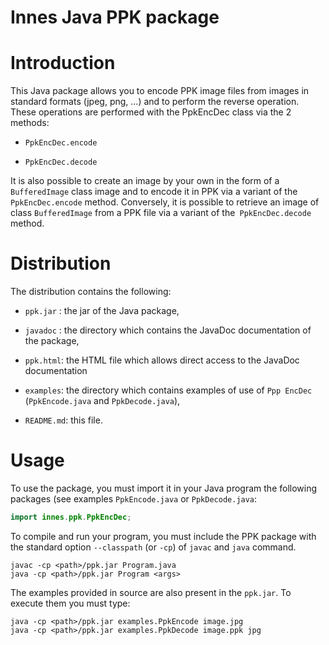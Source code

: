 # Innes Java PPK package

# Introduction

This Java package allows you to encode PPK image files from images in standard formats (jpeg, png, ...) and to perform the reverse operation.
These operations are performed with the PpkEncDec class via the 2 methods:

+ `PpkEncDec.encode`

+ `PpkEncDec.decode`

It is also possible to create an image by your own in the form of a `BufferedImage` class image and to encode it in PPK via a variant of the `PpkEncDec.encode` method. Conversely, it is possible to retrieve an image of class `BufferedImage` from a PPK file via a variant of the` PpkEncDec.decode` method.

# Distribution

The distribution contains the following:

+ `ppk.jar` : the jar of the Java package,

+ `javadoc` : the directory which contains the JavaDoc documentation of the package,

+ `ppk.html`: the HTML file which allows direct access to the JavaDoc documentation

+ `examples`: the directory which contains examples of use of `Ppp EncDec` (`PpkEncode.java` and `PpkDecode.java`),

+ `README.md`: this file.

# Usage

To use the package, you must import it in your Java program the following packages (see examples `PpkEncode.java` or `PpkDecode.java`:

````Java
import innes.ppk.PpkEncDec;
````

To compile and run your program, you must include the PPK package with the standard option `--classpath` (or `-cp`) of `javac` and `java` command.


````shell
javac -cp <path>/ppk.jar Program.java
java -cp <path>/ppk.jar Program <args>
````

The examples provided in source are also present in the `ppk.jar`. To execute them you must type:

````shell
java -cp <path>/ppk.jar examples.PpkEncode image.jpg
java -cp <path>/ppk.jar examples.PpkDecode image.ppk jpg
````